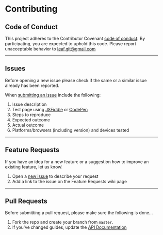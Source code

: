 # Contributing

## Code of Conduct

This project adheres to the Contributor Covenant [code of conduct](CODE_OF_CONDUCT.md). By participating, you are expected to uphold this code. Please report unacceptable behavior to [leaf.git@gmail.com](mailto:leaf.git@gmail.com)

----------------------------------------------------------------------

## Issues

Before opening a new issue please check if the same or a similar issue already has been reported.

When [submitting an issue](https://github.com/leaf-web/leaf.seed/issues) include the following:

1. Issue description
2. Test page using [JSFiddle](http://jsfiddle.com) or [CodePen](http://codepen.io)
3. Steps to reproduce
4. Expected outcome
5. Actual outcome
6. Platforms/browsers (including version) and devices tested

----------------------------------------------------------------------

## Feature Requests

If you have an idea for a new feature or a suggestion how to improve an existing feature, let us know!

1. Open a [new issue](https://github.com/leaf-web/leaf.seed/issues) to describe your request
2. Add a link to the issue on the Feature Requests wiki page

----------------------------------------------------------------------

## Pull Requests

Before submitting a pull request, please make sure the following is done…

1. Fork the repo and create your branch from `master`.
2. If you've changed guides, update the [API Documentation](docs/api.md)
